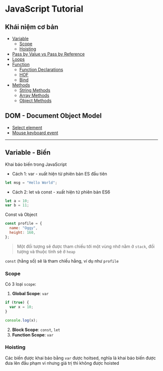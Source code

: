 # JavaScript Tutorial

## Khái niệm cơ bản

- [Variable](#variable)
  - [Scope](#scope)
  - [Hoisting](#hoisting)
- [Pass by Value vs Pass by Reference](#pass-by-vale-vs-pass-by-reference)
- [Loops](#loops)
- [Function](#function)
  - [Function Declarations](#function-declarations)
  - [HOF](#hof)
  - [Bind](#bind)
- [Methods](#methods)
  - [String Methods](#string-methods)
  - [Array Methods](#array-methods)
  - [Object Methods](#object-methods)

## DOM - Document Object Model

- [Select element](#select-element)
- [Mouse keyboard event](#mouse-keyboard-event)

---

## Variable - Biến

Khai báo biến trong JavaScript

- Cách 1: var - xuất hiện từ phiên bản ES đầu tiên

```js
let msg = "Hello World";
```

- Cách 2: let và const - xuất hiện từ phiên bản ES6

```js
let a = 10;
var b = 11;
```

Const và Object

```js
const profile = {
  name: "Oggy",
  height: 160,
};
```

> Một đối tượng sẽ được tham chiếu tới một vùng nhớ nằm ở `stack`, đối tượng và thuộc tính sẽ ở `heap`

`const` (hằng số) sẽ là tham chiếu hằng, ví dụ như `profile`

### Scope

Có 3 loại `scope`:

1. **Global Scope**: `var`

```js
if (true) {
  var x = 10;
}

console.log(x);
```

2. **Block Scope**: `const`, `let`
3. **Function Scope**: `var`

### Hoisting

Các biến được khai báo bằng `var` được hoitsed, nghĩa là khai báo biến được đưa lên đầu phạm vi nhưng giá trị thì không được hoisted
